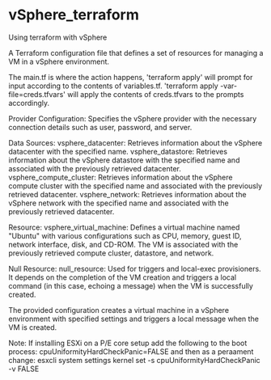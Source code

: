 # vSphere_terraform
Using terraform with vSphere

A Terraform configuration file that defines a set of resources for managing a VM in a vSphere environment. 

The main.tf is where the action happens, 'terraform apply' will prompt for input according to the contents of variables.tf. 'terraform apply -var-file=creds.tfvars' will apply the contents of creds.tfvars to the prompts accordingly.

Provider Configuration:
Specifies the vSphere provider with the necessary connection details such as user, password, and server.

Data Sources:
vsphere_datacenter: Retrieves information about the vSphere datacenter with the specified name.
vsphere_datastore: Retrieves information about the vSphere datastore with the specified name and associated with the previously retrieved datacenter.
vsphere_compute_cluster: Retrieves information about the vSphere compute cluster with the specified name and associated with the previously retrieved datacenter.
vsphere_network: Retrieves information about the vSphere network with the specified name and associated with the previously retrieved datacenter.

Resource:
vsphere_virtual_machine: Defines a virtual machine named "Ubuntu" with various configurations such as CPU, memory, guest ID, network interface, disk, and CD-ROM. The VM is associated with the previously retrieved compute cluster, datastore, and network.

Null Resource:
null_resource: Used for triggers and local-exec provisioners. It depends on the completion of the VM creation and triggers a local command (in this case, echoing a message) when the VM is successfully created.

The provided configuration creates a virtual machine in a vSphere environment with specified settings and triggers a local message when the VM is created.

Note: If installing ESXi on a P/E core setup add the following to the boot process:
cpuUniformityHardCheckPanic=FALSE
and then as a peraament change:
esxcli system settings kernel set -s cpuUniformityHardCheckPanic -v FALSE
